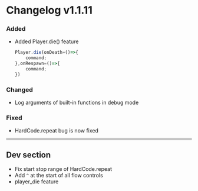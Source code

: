 # Changelog v1.1.11

### Added
- Added Player.die() feature
    ```js
    Player.die(onDeath=()=>{
        command;
    },onRespawn=()=>{
        command;
    })
    ```

### Changed
- Log arguments of built-in functions in debug mode

### Fixed
- HardCode.repeat bug is now fixed
---

## Dev section
- Fix start stop range of HardCode.repeat
- Add `^` at the start of all flow controls
- player_die feature